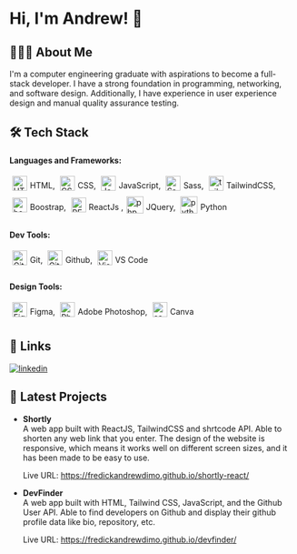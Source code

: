 # Hi, I'm Andrew! 👋

## 👨🏻‍💻 About Me

I'm a computer engineering graduate with aspirations to become a full-stack developer. I have a strong foundation in programming, networking, and software design. Additionally, I have experience in user experience design and manual quality assurance testing.
<br/>

## 🛠 Tech Stack

#### Languages and Frameworks:

<img align="center" alt="HTML5" width="26px" src="https://cdn.jsdelivr.net/gh/devicons/devicon/icons/html5/html5-original.svg" style="padding:0 5px 0 5px; margin-bottom: 10px" />HTML, <img align="center" alt="CSS3" width="26px" src="https://cdn.jsdelivr.net/gh/devicons/devicon/icons/css3/css3-original.svg" style="padding:0 5px;margin-bottom: 10px" />CSS, <img align="center" alt="JavaScript" width="26px" src="https://cdn.jsdelivr.net/gh/devicons/devicon/icons/javascript/javascript-original.svg" style="padding:0 5px 0 5px; margin-bottom: 10px" />JavaScript, <img align="center" alt="Sass" width="26px" src="https://cdn.jsdelivr.net/gh/devicons/devicon/icons/sass/sass-original.svg" style="padding:0 5px 0 5px; margin-bottom: 10px" />Sass, <img align="center" alt="tailwind-css" width="26px" src="https://cdn.jsdelivr.net/gh/devicons/devicon/icons/tailwindcss/tailwindcss-plain.svg" style="padding:0 5px 0 5px; margin-bottom: 10px" />TailwindCSS, <img align="center" alt="bootstrap" width="26px" src="https://cdn.jsdelivr.net/gh/devicons/devicon/icons/bootstrap/bootstrap-original.svg" style="padding:0 5px 0 5px; margin-bottom: 10px" />Boostrap, <img align="center" alt="REACT" width="26px" src="https://cdn.jsdelivr.net/gh/devicons/devicon/icons/react/react-original.svg" style="padding:0 5px 0 5px; margin-bottom: 10px" />ReactJs ,<img align="center" alt="php" width="30px" src="https://cdn.jsdelivr.net/gh/devicons/devicon/icons/jquery/jquery-plain-wordmark.svg" style="padding:0 5px 0 5px; margin-bottom: 10px" />JQuery, <img align="center" alt="python" width="30px" src="https://cdn.jsdelivr.net/gh/devicons/devicon/icons/python/python-original.svg" style="padding:0 5px 0 5px; margin-bottom: 10px" />Python

#### Dev Tools:

<img align="center" alt="Git" width="26px" src="https://cdn.jsdelivr.net/gh/devicons/devicon/icons/git/git-original.svg" style="padding:0 5px 0 5px; margin-bottom: 10px" />Git, <img align="center" alt="GitHub" width="26px" src="https://user-images.githubusercontent.com/3369400/139447912-e0f43f33-6d9f-45f8-be46-2df5bbc91289.png" style="padding:0 5px 0 5px; margin-bottom: 10px" />Github, <img align="center" alt="Visual Studio Code" width="26px" src="https://cdn.jsdelivr.net/gh/devicons/devicon/icons/vscode/vscode-original.svg" style="padding:0 5px 0 5px; margin-bottom: 10px" />VS Code

#### Design Tools:

<img align="center" alt="Figma" width="26px" src="https://cdn.jsdelivr.net/gh/devicons/devicon/icons/figma/figma-original.svg" style="padding:0 5px 0 5px; margin-bottom: 10px" />Figma, <img align="center" alt="Photoshop" width="26px" src="https://cdn.jsdelivr.net/gh/devicons/devicon/icons/photoshop/photoshop-plain.svg" style="padding:0 5px 0 5px; margin-bottom: 10px" />Adobe Photoshop, <img align="center" alt="canva" width="26px" src="https://cdn.jsdelivr.net/gh/devicons/devicon/icons/canva/canva-original.svg" style="padding:0 5px 0 5px; margin-bottom: 10px" />Canva
<br>

## 🔗 Links

[![linkedin](https://img.shields.io/badge/linkedin-0A66C2?style=for-the-badge&logo=linkedin&logoColor=white)](https://www.linkedin.com/in/fadimo/)

## 📂 Latest Projects

- **Shortly** <br>
  A web app built with ReactJS, TailwindCSS and shrtcode API. Able to shorten any web link that you enter. The design of the website is responsive, which means it works well on different screen sizes, and it has been made to be easy to use.

  Live URL: https://fredickandrewdimo.github.io/shortly-react/

- **DevFinder** <br>
  A web app built with HTML, Tailwind CSS, JavaScript, and the Github User API. Able to find developers on Github and display their github profile data like bio, repository, etc.

  Live URL: https://fredickandrewdimo.github.io/devfinder/
